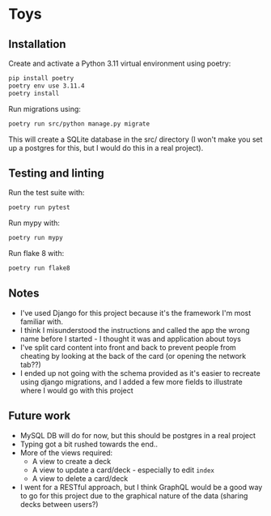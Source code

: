 # Toys

## Installation

Create and activate a Python 3.11 virtual environment using poetry:

```sh
pip install poetry
poetry env use 3.11.4
poetry install
```

Run migrations using:

```sh
poetry run src/python manage.py migrate
```

This will create a SQLite database in the src/ directory (I won't make you set up a postgres for 
this, but I would do this in a real project).


## Testing and linting

Run the test suite with:

```sh
poetry run pytest
```

Run mypy with:

```sh
poetry run mypy
```

Run flake 8 with:

```sh
poetry run flake8
```


## Notes

* I've used Django for this project because it's the framework I'm most familiar with.
* I think I misunderstood the instructions and called the app the wrong name before I started - I thought 
it was and application about toys
* I've split card content into front and back to prevent people from cheating by looking at the back of the card (or opening the network tab??)
* I ended up not going with the schema provided as it's easier to recreate using django migrations, and I added a few more fields to illustrate where I would go with this project


## Future work

* MySQL DB will do for now, but this should be postgres in a real project
* Typing got a bit rushed towards the end..
* More of the views required:
    * A view to create a deck
    * A view to update a card/deck - especially to edit `index`
    * A view to delete a card/deck
* I went for a RESTful approach, but I think GraphQL would be a good way to go for this project due 
  to the graphical nature of the data (sharing decks between users?)
